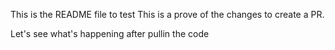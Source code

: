 This is the README file to test
This is a prove of the changes to create a PR.

Let's see what's happening after pullin the code